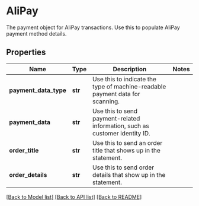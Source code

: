 # AliPay

The payment object for AliPay transactions. Use this to populate AliPay payment method details.
## Properties
Name | Type | Description | Notes
------------ | ------------- | ------------- | -------------
**payment_data_type** | **str** | Use this to indicate the type of machine-readable payment data for scanning. | 
**payment_data** | **str** | Use this to send payment-related information, such as customer identity ID. | 
**order_title** | **str** | Use this to send an order title that shows up in the statement. | 
**order_details** | **str** | Use this to send order details that show up in the statement. | 

[[Back to Model list]](../README.md#documentation-for-models) [[Back to API list]](../README.md#documentation-for-api-endpoints) [[Back to README]](../README.md)



